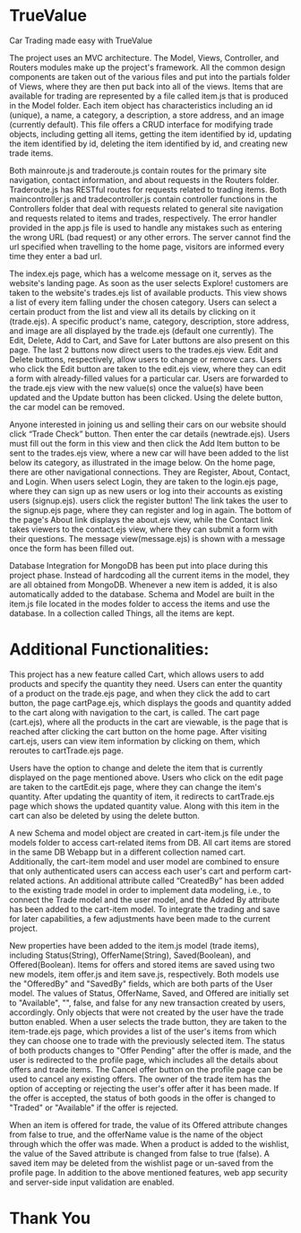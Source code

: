 # TrueValue
Car Trading made easy with TrueValue

The project uses an MVC architecture. The Model, Views, Controller, and Routers modules make up the project's framework. All the common design components are taken out of the various files and put into the partials folder of Views, where they are then put back into all of the views. Items that are available for trading are represented by a file called item.js that is produced in the Model folder. Each item object has characteristics including an id (unique), a name, a category, a description, a store address, and an image (currently default). This file offers a CRUD interface for modifying trade objects, including getting all items, getting the item identified by id, updating the item identified by id, deleting the item identified by id, and creating new trade items.

Both mainroute.js and traderoute.js contain routes for the primary site navigation, contact information, and about requests in the Routers folder. Traderoute.js has RESTful routes for requests related to trading items. Both maincontroller.js and tradecontroller.js contain controller functions in the Controllers folder that deal with requests related to general site navigation and requests related to items and trades, respectively. The error handler provided in the app.js file is used to handle any mistakes such as entering the wrong URL (bad request) or any other errors. The server cannot find the url specified when travelling to the home page, visitors are informed every time they enter a bad url.

The index.ejs page, which has a welcome message on it, serves as the website's landing page. As soon as the user selects Explore! customers are taken to the website's trades.ejs list of available products. This view shows a list of every item falling under the chosen category. Users can select a certain product from the list and view all its details by clicking on it (trade.ejs). A specific product's name, category, description, store address, and image are all displayed by the trade.ejs (default one currently). The Edit, Delete, Add to Cart, and Save for Later buttons are also present on this page. The last 2 buttons now direct users to the trades.ejs view. Edit and Delete buttons, respectively, allow users to change or remove cars. Users who click the Edit button are taken to the edit.ejs view, where they can edit a form with already-filled values for a particular car. Users are forwarded to the trade.ejs view with the new value(s) once the value(s) have been updated and the Update button has been clicked. Using the delete button, the car model can be removed.

Anyone interested in joining us and selling their cars on our website should click “Trade Check” button. Then enter the car details (newtrade.ejs). Users must fill out the form in this view and then click the Add Item button to be sent to the trades.ejs view, where a new car will have been added to the list below its category, as illustrated in the image below. On the home page, there are other navigational connections. They are Register, About, Contact, and Login. When users select Login, they are taken to the login.ejs page, where they can sign up as new users or log into their accounts as existing users (signup.ejs). users click the register button! The link takes the user to the signup.ejs page, where they can register and log in again. The bottom of the page's About link displays the about.ejs view, while the Contact link takes viewers to the contact.ejs view, where they can submit a form with their questions. The message view(message.ejs) is shown with a message once the form has been filled out.

Database Integration for MongoDB has been put into place during this project phase. Instead of hardcoding all the current items in the model, they are all obtained from MongoDB. Whenever a new item is added, it is also automatically added to the database. Schema and Model are built in the item.js file located in the modes folder to access the items and use the database. In a collection called Things, all the items are kept.

# Additional Functionalities: 

This project has a new feature called Cart, which allows users to add products and specify the quantity they need. Users can enter the quantity of a product on the trade.ejs page, and when they click the add to cart button, the page cartPage.ejs, which displays the goods and quantity added to the cart along with navigation to the cart, is called. The cart page (cart.ejs), where all the products in the cart are viewable, is the page that is reached after clicking the cart button on the home page. After visiting cart.ejs, users can view item information by clicking on them, which reroutes to cartTrade.ejs page. 

Users have the option to change and delete the item that is currently displayed on the page mentioned above. Users who click on the edit page are taken to the cartEdit.ejs page, where they can change the item's quantity. After updating the quantity of item, it redirects to cartTrade.ejs page which shows the updated quantity value. Along with this item in the cart can also be deleted by using the delete button.

A new Schema and model object are created in cart-item.js file under the models folder to access cart-related items from DB. All cart items are stored in the same DB Webapp but in a different collection named cart. Additionally, the cart-item model and user model are combined to ensure that only authenticated users can access each user's cart and perform cart-related actions. An additional attribute called “CreatedBy” has been added to the existing trade model in order to implement data modeling, i.e., to connect the Trade model and the user model, and the Added By attribute has been added to the cart-item model. To integrate the trading and save for later capabilities, a few adjustments have been made to the current project. 

New properties have been added to the item.js model (trade items), including Status(String), OfferName(String), Saved(Boolean), and Offered(Boolean). Items for offers and stored items are saved using two new models, item offer.js and item save.js, respectively. Both models use the "OfferedBy" and "SavedBy" fields, which are both parts of the User model. The values of Status, OfferName, Saved, and Offered are initially set to "Available", "", false, and false for any new transaction created by users, accordingly. Only objects that were not created by the user have the trade button enabled. When a user selects the trade button, they are taken to the item-trade.ejs page, which provides a list of the user's items from which they can choose one to trade with the previously selected item. The status of both products changes to "Offer Pending" after the offer is made, and the user is redirected to the profile page, which includes all the details about offers and trade items.
The Cancel offer button on the profile page can be used to cancel any existing offers. The owner of the trade item has the option of accepting or rejecting the user's offer after it has been made. If the offer is accepted, the status of both goods in the offer is changed to "Traded" or "Available" if the offer is rejected.

When an item is offered for trade, the value of its Offered attribute changes from false to true, and the offerName value is the name of the object through which the offer was made. When a product is added to the wishlist, the value of the Saved attribute is changed from false to true (false). A saved item may be deleted from the wishlist page or un-saved from the profile page. In addition to the above mentioned features, web app security and server-side input validation are enabled.

# Thank You
